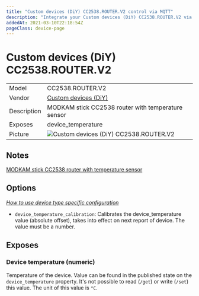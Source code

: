 ```yaml
---
title: "Custom devices (DiY) CC2538.ROUTER.V2 control via MQTT"
description: "Integrate your Custom devices (DiY) CC2538.ROUTER.V2 via Zigbee2MQTT with whatever smart home infrastructure you are using without the vendor's bridge or gateway."
addedAt: 2021-03-10T22:18:54Z
pageClass: device-page
---
```


<!-- !!!! -->
<!-- ATTENTION: This file is auto-generated through docgen! -->
<!-- You can only edit the "Notes"-Section between the two comment lines "Notes BEGIN" and "Notes END". -->
<!-- Do not use h1 or h2 heading within "## Notes"-Section. -->
<!-- !!!! -->

# Custom devices (DiY) CC2538.ROUTER.V2

|     |     |
|-----|-----|
| Model | CC2538.ROUTER.V2  |
| Vendor  | [Custom devices (DiY)](/supported-devices/#v=Custom%20devices%20(DiY))  |
| Description | MODKAM stick СС2538 router with temperature sensor |
| Exposes | device_temperature |
| Picture | ![Custom devices (DiY) CC2538.ROUTER.V2](https://www.zigbee2mqtt.io/images/devices/CC2538.ROUTER.V2.png) |


<!-- Notes BEGIN: You can edit here. Add "## Notes" headline if not already present. -->
## Notes
[MODKAM stick СС2538 router with temperature sensor](https://github.com/jethome-ru/zigbee-firmware/tree/master/ti/router/cc2538_cc2592)
<!-- Notes END: Do not edit below this line -->



## Options
*[How to use device type specific configuration](../guide/configuration/devices-groups.md#specific-device-options)*

* `device_temperature_calibration`: Calibrates the device_temperature value (absolute offset), takes into effect on next report of device. The value must be a number.


## Exposes

### Device temperature (numeric)
Temperature of the device.
Value can be found in the published state on the `device_temperature` property.
It's not possible to read (`/get`) or write (`/set`) this value.
The unit of this value is `°C`.

